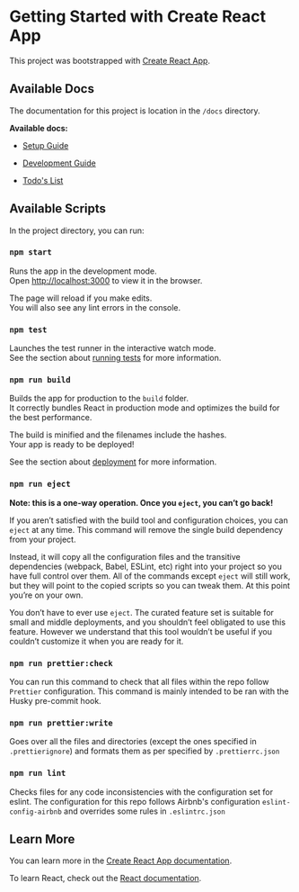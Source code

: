 # Getting Started with Create React App

This project was bootstrapped with [Create React App](https://github.com/facebook/create-react-app).

## Available Docs

The documentation for this project is location in the `/docs` directory.

**Available docs:**

- [Setup Guide](/docs/setup.md)

- [Development Guide](/docs/dev-guide.md)

- [Todo's List](/docs/todo.md)

## Available Scripts

In the project directory, you can run:

### `npm start`

Runs the app in the development mode.\
Open [http://localhost:3000](http://localhost:3000) to view it in the browser.

The page will reload if you make edits.\
You will also see any lint errors in the console.

### `npm test`

Launches the test runner in the interactive watch mode.\
See the section about [running tests](https://facebook.github.io/create-react-app/docs/running-tests) for more information.

### `npm run build`

Builds the app for production to the `build` folder.\
It correctly bundles React in production mode and optimizes the build for the best performance.

The build is minified and the filenames include the hashes.\
Your app is ready to be deployed!

See the section about [deployment](https://facebook.github.io/create-react-app/docs/deployment) for more information.

### `npm run eject`

**Note: this is a one-way operation. Once you `eject`, you can’t go back!**

If you aren’t satisfied with the build tool and configuration choices, you can `eject` at any time. This command will remove the single build dependency from your project.

Instead, it will copy all the configuration files and the transitive dependencies (webpack, Babel, ESLint, etc) right into your project so you have full control over them. All of the commands except `eject` will still work, but they will point to the copied scripts so you can tweak them. At this point you’re on your own.

You don’t have to ever use `eject`. The curated feature set is suitable for small and middle deployments, and you shouldn’t feel obligated to use this feature. However we understand that this tool wouldn’t be useful if you couldn’t customize it when you are ready for it.

### `npm run prettier:check`

You can run this command to check that all files within the repo follow `Prettier` configuration.
This command is mainly intended to be ran with the Husky pre-commit hook.

### `npm run prettier:write`

Goes over all the files and directories (except the ones specified in `.prettierignore`) and formats them as per specified by `.prettierrc.json`

### `npm run lint`

Checks files for any code inconsistencies with the configuration set for eslint.
The configuration for this repo follows Airbnb's configuration `eslint-config-airbnb` and overrides some rules in `.eslintrc.json`

## Learn More

You can learn more in the [Create React App documentation](https://facebook.github.io/create-react-app/docs/getting-started).

To learn React, check out the [React documentation](https://reactjs.org/).
